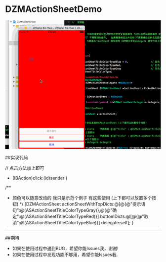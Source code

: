 # DZMActionSheetDemo



![CarouselView in action](Demo.gif)

##实现代码

// 点击方法加上即可
- (IBAction)click:(id)sender {


/**
*  颜色可以随意改动的 我只是示范个例子 有这些使用 (上下都可以放置多个按钮)
*/
[DZMActionSheet actionSheetWithTopDicts:@[@{@"提示语句":@(ASActionSheetTitleColorTypeGray)},@{@"确定":@(ASActionSheetTitleColorTypeRed)}] bottomDicts:@[@{@"取消":@(ASActionSheetTitleColorTypeBlue)}] delegate:self];
}

--------------------------------------------------------------------------------------------------------------

##期待
* 如果在使用过程中遇到BUG，希望你能Issues我，谢谢!
* 如果在使用过程中发现功能不够用，希望你能Issues我.